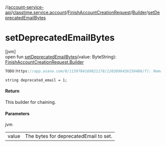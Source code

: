 //[account-service-api](../../../../index.md)/[classtime.service.account](../../index.md)/[FinishAccountCreationRequest](../index.md)/[Builder](index.md)/[setDeprecatedEmailBytes](set-deprecated-email-bytes.md)

# setDeprecatedEmailBytes

[jvm]\
open fun [setDeprecatedEmailBytes](set-deprecated-email-bytes.md)(value: ByteString): [FinishAccountCreationRequest.Builder](index.md)

```kotlin
TODO(https://app.asana.com/0/1159784169821178/1203896436150486/f): Remove following fields after next micro-server release

```
`string deprecated_email = 1;`

#### Return

This builder for chaining.

#### Parameters

jvm

| | |
|---|---|
| value | The bytes for deprecatedEmail to set. |

